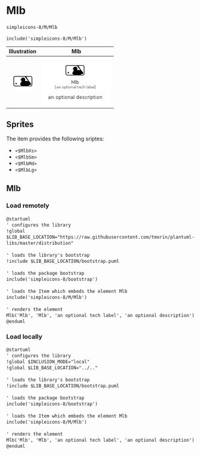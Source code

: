 # Mlb


```text
simpleicons-8/M/Mlb
```

```text
include('simpleicons-8/M/Mlb')
```



| Illustration | Mlb |
| :---: | :---: |
| ![illustration for Illustration](../../simpleicons-8/M/Mlb.png) | ![illustration for Mlb](../../simpleicons-8/M/Mlb.Local.png) |



## Sprites
The item provides the following sriptes:

- `<$MlbXs>`
- `<$MlbSm>`
- `<$MlbMd>`
- `<$MlbLg>`





## Mlb

### Load remotely
```plantuml
@startuml
' configures the library
!global $LIB_BASE_LOCATION="https://raw.githubusercontent.com/tmorin/plantuml-libs/master/distribution"

' loads the library's bootstrap
!include $LIB_BASE_LOCATION/bootstrap.puml

' loads the package bootstrap
include('simpleicons-8/bootstrap')

' loads the Item which embeds the element Mlb
include('simpleicons-8/M/Mlb')

' renders the element
Mlb('Mlb', 'Mlb', 'an optional tech label', 'an optional description')
@enduml
```

### Load locally
```plantuml
@startuml
' configures the library
!global $INCLUSION_MODE="local"
!global $LIB_BASE_LOCATION="../.."

' loads the library's bootstrap
!include $LIB_BASE_LOCATION/bootstrap.puml

' loads the package bootstrap
include('simpleicons-8/bootstrap')

' loads the Item which embeds the element Mlb
include('simpleicons-8/M/Mlb')

' renders the element
Mlb('Mlb', 'Mlb', 'an optional tech label', 'an optional description')
@enduml
```

